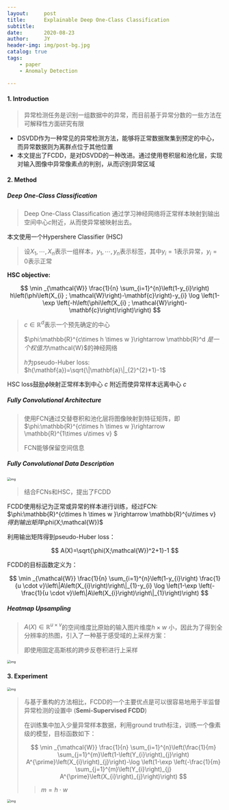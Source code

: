 ```yaml
---
layout:     post
title:      Explainable Deep One-Class Classification
subtitle:  
date:       2020-08-23
author:     JY
header-img: img/post-bg.jpg
catalog: true
tags:
    - paper
    - Anomaly Detection

---
```




#### 1. Introduction

> 异常检测任务是识别一组数据中的异常，而目前基于异常分数的一些方法在可解释性方面研究有限

- DSVDD作为一种常见的异常检测方法，能够将正常数据聚集到预定的中心，而异常数据则为离群点位于其他位置
- 本文提出了FCDD，是对DSVDD的一种改进。通过使用卷积层和池化层，实现对输入图像中异常像素点的判别，从而识别异常区域



#### 2. Method

##### Deep One-Class Classification

> Deep One-Class Classification 通过学习神经网络将正常样本映射到输出空间中心$c$附近，从而使异常被映射出去。



本文使用一个Hypershere Classifier (HSC) 

> 设$X_1,\cdots,X_n$表示一组样本，$y_1,\cdots,y_n$表示标签，其中$y_i=1$表示异常，$y_i=0$表示正常



**HSC objective:**


$$
\min _{\mathcal{W}} \frac{1}{n} \sum_{i=1}^{n}\left(1-y_{i}\right) h\left(\phi\left(X_{i} ; \mathcal{W}\right)-\mathbf{c}\right)-y_{i} \log \left(1-\exp \left(-h\left(\phi\left(X_{i} ; \mathcal{W}\right)-\mathbf{c}\right)\right)\right)
$$

> $c\in \mathbb{R}^d$表示一个预先确定的中心
>
> $\phi:\mathbb{R}^{c\times h \times w }\rightarrow \mathbb{R}^d $是一个权值为$\mathcal{W}$的神经网络
>
> $h$为pseudo-Huber loss: $h(\mathbf{a})=\sqrt{\|\mathbf{a}\|_{2}^{2}+1}-1$

HSC loss鼓励$\phi$映射正常样本到中心 $c$ 附近而使异常样本远离中心 $c$



##### Fully Convolutional Architecture

> 使用FCN通过交替卷积和池化层将图像映射到特征矩阵，即$\phi:\mathbb{R}^{c\times h \times w }\rightarrow \mathbb{R}^{1\times u\times v} $
>
> FCN能够保留空间信息



##### Fully Convolutional Data Description

<img src="https://github.com/ZJU-CVs/zju-cvs.github.io/raw/master/img/Anomaly-Detection/3.png" alt="img" style="zoom:50%;" />

> 结合FCNs和HSC，提出了FCDD

FCDD使用标记为正常或异常的样本进行训练，经过FCN: $\phi:\mathbb{R}^{c\times h \times w }\rightarrow \mathbb{R}^{u\times v} $得到输出矩阵$\phi(X;\mathcal{W})$

利用输出矩阵得到pseudo-Huber loss：


$$
A(X)=\sqrt{\phi(X;\mathcal{W})^2+1}-1
$$


FCDD的目标函数定义为：


$$
\min _{\mathcal{W}} \frac{1}{n} \sum_{i=1}^{n}\left(1-y_{i}\right) \frac{1}{u \cdot v}\left\|A\left(X_{i}\right)\right\|_{1}-y_{i} \log \left(1-\exp \left(-\frac{1}{u \cdot v}\left\|A\left(X_{i}\right)\right\|_{1}\right)\right)
$$


##### Heatmap Upsampling

> $A(X)\in\mathbb{R}^{u\times v}$的空间维度比原始的输入图片维度$h\times w$ 小，因此为了得到全分辨率的热图，引入了一种基于感受域的上采样方案：
>
> 即使用固定高斯核的跨步反卷积进行上采样

<img src="https://github.com/ZJU-CVs/zju-cvs.github.io/raw/master/img/Anomaly-Detection/2.png" alt="img" style="zoom:50%;" />



#### 3. Experiment

<img src="https://github.com/ZJU-CVs/zju-cvs.github.io/raw/master/img/Anomaly-Detection/1.png" alt="img" style="zoom:50%;" />



> 与基于重构的方法相比，FCDD的一个主要优点是可以很容易地用于半监督异常检测的设置中 (**Semi-Supervised FCDD**)
>
> 在训练集中加入少量异常样本数据，利用ground truth标注，训练一个像素级的模型，目标函数如下：
>
> 
> $$
> \min _{\mathcal{W}} \frac{1}{n} \sum_{i=1}^{n}\left(\frac{1}{m} \sum_{j=1}^{m}\left(1-\left(Y_{i}\right)_{j}\right) A^{\prime}\left(X_{i}\right)_{j}\right)-\log \left(1-\exp \left(-\frac{1}{m} \sum_{j=1}^{m}\left(Y_{i}\right)_{j} A^{\prime}\left(X_{i}\right)_{j}\right)\right)
> $$
>
> > $m=h\cdot w$

<img src="https://github.com/ZJU-CVs/zju-cvs.github.io/raw/master/img/Anomaly-Detection/4.png" alt="img" style="zoom:50%;" />